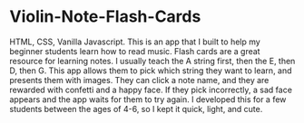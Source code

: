 # Violin-Note-Flash-Cards

HTML, CSS, Vanilla Javascript.
This is an app that I built to help my beginner students learn how to read music.
Flash cards are a great resource for learning notes. I usually teach the A string
first, then the E, then D, then G. This app allows them to pick which string they
want to learn, and presents them with images. They can click a note name, and they
are rewarded with confetti and a happy face. If they pick incorrectly, a sad face
appears and the app waits for them to try again. I developed this for a few students
between the ages of 4-6, so I kept it quick, light, and cute.
